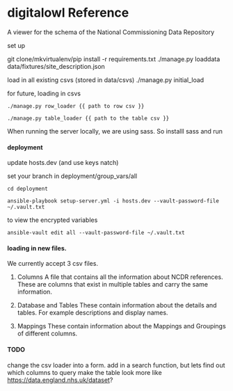 digitalowl Reference
==============

A viewer for the schema of the National Commissioning Data Repository

set up

git clone/mkvirtualenv/pip install -r requirements.txt
./manage.py loaddata data/fixtures/site_description.json

load in all existing csvs (stored in data/csvs)
./manage.py initial_load

for future, loading in csvs

`./manage.py row_loader {{ path to row csv }}`

`./manage.py table_loader {{ path to the table csv }}`

When running the server locally, we are using sass. So installl sass and run
<!-- sass --watch csv_schema/static/css/styles.scss:csv_schema/static/css/styles.css -->

#### deployment
update hosts.dev (and use keys natch)

set your branch in deployment/group_vars/all

`cd deployment`

`ansible-playbook setup-server.yml -i hosts.dev --vault-password-file ~/.vault.txt`

to view the encrypted variables

`ansible-vault edit all --vault-password-file ~/.vault.txt`


#### loading in new files.
We currently accept 3 csv files.

1. Columns
A file that contains all the information about NCDR references. These are columns
that exist in multiple tables and carry the same information.

2. Database and Tables
These contain information about the details and tables. For example descriptions
and display names.

3. Mappings
These contain information about the Mappings and Groupings of different columns.



#### TODO
change the csv loader into a form.
add in a search function, but lets find out which columns to query
make the table look more like https://data.england.nhs.uk/dataset?